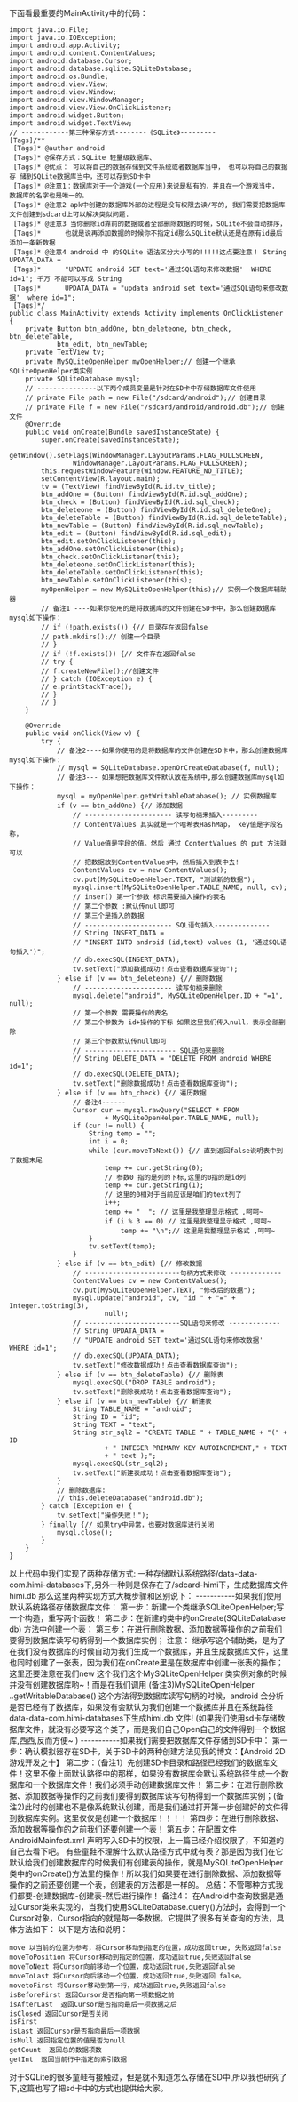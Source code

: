 下面看最重要的MainActivity中的代码：
```  
import java.io.File;
import java.io.IOException;
import android.app.Activity;
import android.content.ContentValues;
import android.database.Cursor;
import android.database.sqlite.SQLiteDatabase;
import android.os.Bundle;
import android.view.View;
import android.view.Window;
import android.view.WindowManager;
import android.view.View.OnClickListener;
import android.widget.Button;
import android.widget.TextView;
// ------------第三种保存方式--------《SQLite》---------  
[Tags]/**
 [Tags]* @author android
 [Tags]* @保存方式：SQLite 轻量级数据库、
 [Tags]* @优点： 可以将自己的数据存储到文件系统或者数据库当中， 也可以将自己的数据存 储到SQLite数据库当中，还可以存到SD卡中
 [Tags]* @注意1：数据库对于一个游戏(一个应用)来说是私有的，并且在一个游戏当中， 数据库的名字也是唯一的。
 [Tags]* @注意2 apk中创建的数据库外部的进程是没有权限去读/写的, 我们需要把数据库文件创建到sdcard上可以解决类似问题.
 [Tags]* @注意3 当你删除id靠前的数据或者全部删除数据的时候，SQLite不会自动排序，
 [Tags]*      也就是说再添加数据的时候你不指定id那么SQLite默认还是在原有id最后添加一条新数据
 [Tags]* @注意4 android 中 的SQLite 语法区分大小写的!!!!!这点要注意！ String UPDATA_DATA =
 [Tags]*      "UPDATE android SET text='通过SQL语句来修改数据'  WHERE id=1"; 千万 不能可以写成 String
 [Tags]*      UPDATA_DATA = "updata android set text='通过SQL语句来修改数据'  where id=1";
 [Tags]*/
public class MainActivity extends Activity implements OnClickListener {
	private Button btn_addOne, btn_deleteone, btn_check, btn_deleteTable,
			btn_edit, btn_newTable;
	private TextView tv;
	private MySQLiteOpenHelper myOpenHelper;// 创建一个继承SQLiteOpenHelper类实例
	private SQLiteDatabase mysql;
	// ---------------以下两个成员变量是针对在SD卡中存储数据库文件使用
	// private File path = new File("/sdcard/android");// 创建目录
	// private File f = new File("/sdcard/android/android.db");// 创建文件
	@Override
	public void onCreate(Bundle savedInstanceState) {
		super.onCreate(savedInstanceState);
		getWindow().setFlags(WindowManager.LayoutParams.FLAG_FULLSCREEN,
				WindowManager.LayoutParams.FLAG_FULLSCREEN);
		this.requestWindowFeature(Window.FEATURE_NO_TITLE);
		setContentView(R.layout.main);
		tv = (TextView) findViewById(R.id.tv_title);
		btn_addOne = (Button) findViewById(R.id.sql_addOne);
		btn_check = (Button) findViewById(R.id.sql_check);
		btn_deleteone = (Button) findViewById(R.id.sql_deleteOne);
		btn_deleteTable = (Button) findViewById(R.id.sql_deleteTable);
		btn_newTable = (Button) findViewById(R.id.sql_newTable);
		btn_edit = (Button) findViewById(R.id.sql_edit);
		btn_edit.setOnClickListener(this);
		btn_addOne.setOnClickListener(this);
		btn_check.setOnClickListener(this);
		btn_deleteone.setOnClickListener(this);
		btn_deleteTable.setOnClickListener(this);
		btn_newTable.setOnClickListener(this);
		myOpenHelper = new MySQLiteOpenHelper(this);// 实例一个数据库辅助器
		// 备注1 ----如果你使用的是将数据库的文件创建在SD卡中，那么创建数据库mysql如下操作：
		// if (!path.exists()) {// 目录存在返回false
		// path.mkdirs();// 创建一个目录
		// }
		// if (!f.exists()) {// 文件存在返回false
		// try {
		// f.createNewFile();//创建文件
		// } catch (IOException e) {
		// e.printStackTrace();
		// }
		// }
	}

	@Override
	public void onClick(View v) {
		try {
			// 备注2----如果你使用的是将数据库的文件创建在SD卡中，那么创建数据库mysql如下操作：
			// mysql = SQLiteDatabase.openOrCreateDatabase(f, null);
			// 备注3--- 如果想把数据库文件默认放在系统中,那么创建数据库mysql如下操作：
			mysql = myOpenHelper.getWritableDatabase(); // 实例数据库
			if (v == btn_addOne) {// 添加数据
				// ---------------------- 读写句柄来插入---------
				// ContentValues 其实就是一个哈希表HashMap， key值是字段名称，
				// Value值是字段的值。然后 通过 ContentValues 的 put 方法就可以
				// 把数据放到ContentValues中，然后插入到表中去!
				ContentValues cv = new ContentValues();
				cv.put(MySQLiteOpenHelper.TEXT, "测试新的数据");
				mysql.insert(MySQLiteOpenHelper.TABLE_NAME, null, cv);
				// inser() 第一个参数 标识需要插入操作的表名
				// 第二个参数 :默认传null即可
				// 第三个是插入的数据
				// ---------------------- SQL语句插入--------------
				// String INSERT_DATA =
				// "INSERT INTO android (id,text) values (1, '通过SQL语句插入')";
				// db.execSQL(INSERT_DATA);
				tv.setText("添加数据成功！点击查看数据库查询");
			} else if (v == btn_deleteone) {// 删除数据
				// ---------------------- 读写句柄来删除
				mysql.delete("android", MySQLiteOpenHelper.ID + "=1", null);
				// 第一个参数 需要操作的表名
				// 第二个参数为 id+操作的下标 如果这里我们传入null，表示全部删除
				// 第三个参数默认传null即可
				// ----------------------- SQL语句来删除
				// String DELETE_DATA = "DELETE FROM android WHERE id=1";
				// db.execSQL(DELETE_DATA);
				tv.setText("删除数据成功！点击查看数据库查询");
			} else if (v == btn_check) {// 遍历数据
				// 备注4------
				Cursor cur = mysql.rawQuery("SELECT * FROM
						+ MySQLiteOpenHelper.TABLE_NAME, null);
				if (cur != null) {
					String temp = "";
					int i = 0;
					while (cur.moveToNext()) {// 直到返回false说明表中到了数据末尾
						temp += cur.getString(0);
						// 参数0 指的是列的下标,这里的0指的是id列
						temp += cur.getString(1);
						// 这里的0相对于当前应该是咱们的text列了
						i++;
						temp += "  "; // 这里是我整理显示格式 ,呵呵~
						if (i % 3 == 0) // 这里是我整理显示格式 ,呵呵~
							temp += "\n";// 这里是我整理显示格式 ,呵呵~
					}
					tv.setText(temp);
				}
			} else if (v == btn_edit) {// 修改数据
				// ------------------------句柄方式来修改 -------------
				ContentValues cv = new ContentValues();
				cv.put(MySQLiteOpenHelper.TEXT, "修改后的数据");
				mysql.update("android", cv, "id " + "=" + Integer.toString(3),
						null);
				// ------------------------SQL语句来修改 -------------
				// String UPDATA_DATA =
				// "UPDATE android SET text='通过SQL语句来修改数据'  WHERE id=1";
				// db.execSQL(UPDATA_DATA);
				tv.setText("修改数据成功！点击查看数据库查询");
			} else if (v == btn_deleteTable) {// 删除表
				mysql.execSQL("DROP TABLE android");
				tv.setText("删除表成功！点击查看数据库查询");
			} else if (v == btn_newTable) {// 新建表
				String TABLE_NAME = "android";
				String ID = "id";
				String TEXT = "text";
				String str_sql2 = "CREATE TABLE " + TABLE_NAME + "(" + ID
						+ " INTEGER PRIMARY KEY AUTOINCREMENT," + TEXT
						+ " text );";
				mysql.execSQL(str_sql2);
				tv.setText("新建表成功！点击查看数据库查询");
			}
			// 删除数据库:
			// this.deleteDatabase("android.db");
		} catch (Exception e) {
			tv.setText("操作失败！");
		} finally {// 如果try中异常，也要对数据库进行关闭
			mysql.close();
		}
	}
}
```
以上代码中我们实现了两种存储方式:
一种存储默认系统路径/data-data-com.himi-databases下,另外一种则是保存在了/sdcard-himi下，生成数据库文件himi.db
那么这里两种实现方式大概步骤和区别说下：
-----------如果我们使用默认系统路径存储数据库文件：
第一步：新建一个类继承SQLiteOpenHelper;写一个构造，重写两个函数！
第二步：在新建的类中的onCreate(SQLiteDatabase db) 方法中创建一个表；
第三步：在进行删除数据、添加数据等操作的之前我们要得到数据库读写句柄得到一个数据库实例；
注意： 继承写这个辅助类，是为了在我们没有数据库的时候自动为我们生成一个数据库，并且生成数据库文件，这里也同时创建了一张表，因为我们在onCreate里是在数据库中创建一张表的操作；这里还要注意在我们new 这个我们这个MySQLiteOpenHelper 类实例对象的时候并没有创建数据库哟~！而是在我们调用 (备注3)MySQLiteOpenHelper ..getWritableDatabase() 这个方法得到数据库读写句柄的时候，android 会分析是否已经有了数据库，如果没有会默认为我们创建一个数据库并且在系统路径data-data-com.himi-databases下生成himi.db 文件!
(如果我们使用sd卡存储数据库文件，就没有必要写这个类了，而是我们自己Open自己的文件得到一个数据库,西西,反而方便~ )
-----------如果我们需要把数据库文件存储到SD卡中：
第一步：确认模拟器存在SD卡，关于SD卡的两种创建方法见我的博文：【Android 2D游戏开发之十】
第二步：（备注1）先创建SD卡目录和路径已经我们的数据库文件！这里不像上面默认路径中的那样，如果没有数据库会默认系统路径生成一个数据库和一个数据库文件！我们必须手动创建数据库文件！
第三步：在进行删除数据、添加数据等操作的之前我们要得到数据库读写句柄得到一个数据库实例；(备注2)此时的创建也不是像系统默认创建，而是我们通过打开第一步创建好的文件得到数据库实例。这里仅仅是创建一个数据库！！！！
第四步：在进行删除数据、添加数据等操作的之前我们还要创建一个表！
第五步：在配置文件AndroidMainfest.xml 声明写入SD卡的权限，上一篇已经介绍权限了，不知道的自己去看下吧。
有些童鞋不理解什么默认路径方式中就有表？那是因为我们在它默认给我们创建数据库的时候我们有创建表的操作，就是MySQLiteOpenHelper类中的onCreate()方法里的操作！所以我们如果要在进行删除数据、添加数据等操作的之前还要创建一个表，创建表的方法都是一样的。
总结：不管哪种方式我们都要-创建数据库-创建表-然后进行操作！
备注4：
在Android中查询数据是通过Cursor类来实现的，当我们使用SQLiteDatabase.query()方法时，会得到一个Cursor对象，Cursor指向的就是每一条数据。它提供了很多有关查询的方法，具体方法如下：
以下是方法和说明：
```  
move 以当前的位置为参考，将Cursor移动到指定的位置，成功返回true, 失败返回false
moveToPosition 将Cursor移动到指定的位置，成功返回true,失败返回false
moveToNext 将Cursor向前移动一个位置，成功返回true,失败返回false
moveToLast 将Cursor向后移动一个位置，成功返回true,失败返回 false。
movetoFirst 将Cursor移动到第一行，成功返回true,失败返回false
isBeforeFirst 返回Cursor是否指向第一项数据之前
isAfterLast  返回Cursor是否指向最后一项数据之后
isClosed 返回Cursor是否关闭
isFirst 
isLast 返回Cursor是否指向最后一项数据
isNull 返回指定位置的值是否为null
getCount  返回总的数据项数
getInt  返回当前行中指定的索引数据
```
对于SQLite的很多童鞋有接触过，但是就不知道怎么存储在SD中,所以我也研究了下,这篇也写了把sd卡中的方式也提供给大家。